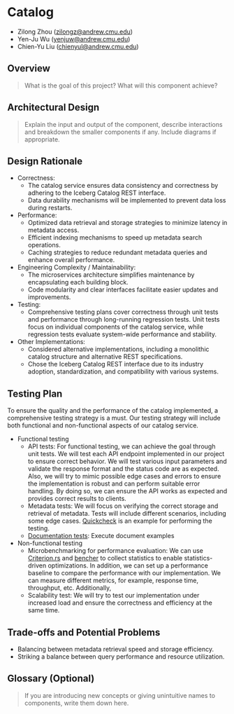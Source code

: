 # Catalog

* Zilong Zhou (zilongz@andrew.cmu.edu)
* Yen-Ju Wu (yenjuw@andrew.cmu.edu)
* Chien-Yu Liu (chienyul@andrew.cmu.edu)

## Overview
>What is the goal of this project? What will this component achieve?

## Architectural Design
>Explain the input and output of the component, describe interactions and breakdown the smaller components if any. Include diagrams if appropriate.

## Design Rationale
* Correctness:
  * The catalog service ensures data consistency and correctness by adhering to the Iceberg Catalog REST interface.
  * Data durability mechanisms will be implemented to prevent data loss during restarts.
* Performance:
  * Optimized data retrieval and storage strategies to minimize latency in metadata access.
  * Efficient indexing mechanisms to speed up metadata search operations.
  * Caching strategies to reduce redundant metadata queries and enhance overall performance.
* Engineering Complexity / Maintainability:
  * The microservices architecture simplifies maintenance by encapsulating each building block.
  * Code modularity and clear interfaces facilitate easier updates and improvements.
* Testing:
  * Comprehensive testing plans cover correctness through unit tests and performance through long-running regression tests. Unit tests focus on individual components of the catalog service, while regression tests evaluate system-wide performance and stability.
* Other Implementations:
  * Considered alternative implementations, including a monolithic catalog structure and alternative REST specifications.
  * Chose the Iceberg Catalog REST interface due to its industry adoption, standardization, and compatibility with various systems.

## Testing Plan
To ensure the quality and the performance of the catalog implemented, a comprehensive testing strategy is a must. Our testing strategy will include both functional and non-functional aspects of our catalog service. 

* Functional testing
  * API tests: For functional testing, we can achieve the goal through unit tests. We will test each API endpoint implemented in our project to ensure correct behavior. We will test various input parameters and validate the response format and the status code are as expected. Also, we will try to mimic possible edge cases and errors to ensure the implementation is robust and can perform suitable error handling. By doing so, we can ensure the API works as expected and provides correct results to clients. 
  * Metadata tests: We will focus on verifying the correct storage and retrieval of metadata. Tests will include different scenarios, including some edge cases. [Quickcheck](https://github.com/BurntSushi/quickcheck) is an example for performing the testing.
  * [Documentation tests](https://doc.rust-lang.org/rustdoc/write-documentation/documentation-tests.html#documentation-tests): Execute document examples 
* Non-functional testing
  * Microbenchmarking for performance evaluation: We can use [Criterion.rs](https://github.com/bheisler/criterion.rs?tab=readme-ov-file#features) and [bencher](https://github.com/bluss/bencher) to collect statistics to enable statistics-driven optimizations. In addition, we can set up a performance baseline to compare the performance with our implementation. We can measure different metrics, for example, response time, throughput, etc. Additionally, 
  * Scalability test: We will try to test our implementation under increased load and ensure the correctness and efficiency at the same time.

## Trade-offs and Potential Problems
* Balancing between metadata retrieval speed and storage efficiency.
* Striking a balance between query performance and resource utilization.

## Glossary (Optional)
>If you are introducing new concepts or giving unintuitive names to components, write them down here.
